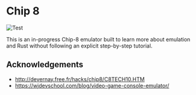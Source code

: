 # Chip 8

![Test](https://github.com/chornsby/chip-8/workflows/Test/badge.svg)

This is an in-progress Chip-8 emulator built to learn more about emulation and
Rust without following an explicit step-by-step tutorial.

## Acknowledgements

- http://devernay.free.fr/hacks/chip8/C8TECH10.HTM
- https://wjdevschool.com/blog/video-game-console-emulator/
